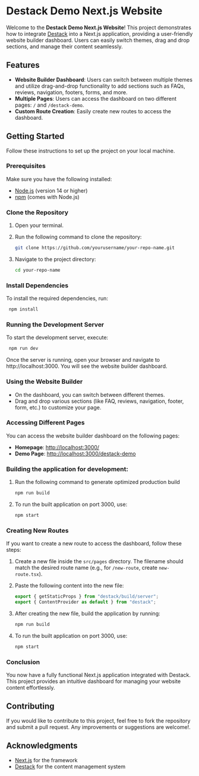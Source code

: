 # Destack Demo Next.js Website

Welcome to the **Destack Demo Next.js Website**! This project demonstrates how to integrate [Destack](https://github.com/LiveDuo/destack) into a Next.js application, providing a user-friendly website builder dashboard. Users can easily switch themes, drag and drop sections, and manage their content seamlessly.

## Features

- **Website Builder Dashboard**: Users can switch between multiple themes and utilize drag-and-drop functionality to add sections such as FAQs, reviews, navigation, footers, forms, and more.
- **Multiple Pages**: Users can access the dashboard on two different pages: `/` and `/destack-demo`.
- **Custom Route Creation**: Easily create new routes to access the dashboard.

## Getting Started

Follow these instructions to set up the project on your local machine.

### Prerequisites

Make sure you have the following installed:

- [Node.js](https://nodejs.org/) (version 14 or higher)
- [npm](https://www.npmjs.com/get-npm) (comes with Node.js)

### Clone the Repository

1. Open your terminal.
2. Run the following command to clone the repository:

   ```bash
   git clone https://github.com/yourusername/your-repo-name.git
   ```

3. Navigate to the project directory:

   ```bash
   cd your-repo-name
   ```

### Install Dependencies

To install the required dependencies, run:

```bash
 npm install
```

### Running the Development Server

To start the development server, execute:

```bash
 npm run dev
```

Once the server is running, open your browser and navigate to http://localhost:3000. You will see the website builder dashboard.

### Using the Website Builder

- On the dashboard, you can switch between different themes.
- Drag and drop various sections (like FAQ, reviews, navigation, footer, form, etc.) to customize your page.

### Accessing Different Pages

You can access the website builder dashboard on the following pages:

- **Homepage**: [http://localhost:3000/](http://localhost:3000/)
- **Demo Page**: [http://localhost:3000/destack-demo](http://localhost:3000/destack-demo)

### Building the application for development:

1. Run the following command to generate optimized production build

   ```javascript
   npm run build
   ```

2. To run the built application on port 3000, use:

   ```javascript
   npm start
   ```

### Creating New Routes

If you want to create a new route to access the dashboard, follow these steps:

1. Create a new file inside the `src/pages` directory. The filename should match the desired route name (e.g., for `/new-route`, create `new-route.tsx`).

2. Paste the following content into the new file:

   ```javascript
   export { getStaticProps } from "destack/build/server";
   export { ContentProvider as default } from "destack";
   ```

3. After creating the new file, build the application by running:

   ```javascript
   npm run build
   ```

4. To run the built application on port 3000, use:

   ```javascript
   npm start
   ```

### Conclusion

You now have a fully functional Next.js application integrated with Destack. This project provides an intuitive dashboard for managing your website content effortlessly.

## Contributing

If you would like to contribute to this project, feel free to fork the repository and submit a pull request. Any improvements or suggestions are welcome!.

## Acknowledgments

- [Next.js](https://nextjs.org/) for the framework
- [Destack](https://github.com/LiveDuo/destack) for the content management system
